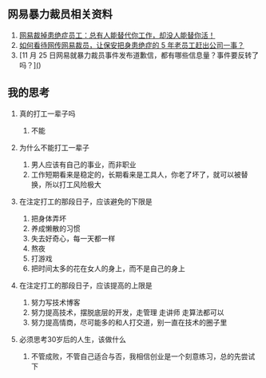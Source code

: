 ## 网易暴力裁员相关资料

1. [网易裁掉患绝症员工：总有人能替代你工作，却没人能替你活！](https://mp.weixin.qq.com/s/OO5fPpw5iMHZVM6cw4-TQQ)
2. [如何看待网传网易裁员，让保安把身患绝症的 5 年老员工赶出公司一事？](https://www.zhihu.com/question/357459810)
3. [11 月 25 日网易就暴力裁员事件发布道歉信，都有哪些信息量？事件要反转了吗？][(](https://www.zhihu.com/question/357634573))
 
## 我的思考

1. 真的打工一辈子吗
   1. 不能

2. 为什么不能打工一辈子
   1. 男人应该有自己的事业，而非职业
   2. 工作短期看来是稳定的，长期看来是工具人，你老了坏了，就可以被替换，所以打工风险极大

3. 在注定打工的那段日子，应该避免的下限是
   1. 把身体弄坏
   2. 养成懒散的习惯
   3. 失去好奇心，每一天都一样
   4. 熬夜
   5. 打游戏
   6. 把时间太多的花在女人的身上，而不是自己的身上

4. 在注定打工的那段日子，应该提高的上限是
   1. 努力写技术博客
   2. 努力提高技术，摆脱底层的开发，走管理 走讲师 走算法都可以
   3. 努力提高情商，尽可能多的和人打交道，别一直在技术的圈子里
   
5. 必须思考30岁后的人生，该做什么
   1. 不管成败，不管自己适合与否，我相信创业是一个刻意练习，总的先尝试下